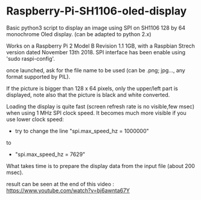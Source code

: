 # Raspberry-Pi-SH1106-oled-display
Basic python3 script to display an image using SPI on SH1106 128 by 64 monochrome Oled display.
(can be adapted to python 2.x)

Works on a Raspberry Pi 2 Model B Revision 1.1 1GB, 
with a Raspbian Strech version dated November 13th 2018.
SPI interface has been enable using 'sudo raspi-config'.

once launched, ask for the file name to be used
(can be .png; jpg..., any format supported by PIL).

If the picture is bigger than 128 x 64 pixels, only the upper/left part is displayed, 
note also that the picture is black and white converted.

Loading the display is quite fast (screen refresh rate is no visible,few msec) when using 1 MHz SPI clock speed.
It becomes much more visible if you use lower clock speed:
  - try to change the line "spi.max_speed_hz = 1000000"
  
  to
  
  - "spi.max_speed_hz = 7629"

What takes time is to prepare the display data from the input file (about 200 msec). 

result can be seen at the end of this video : https://www.youtube.com/watch?v=bj6awnta67Y
